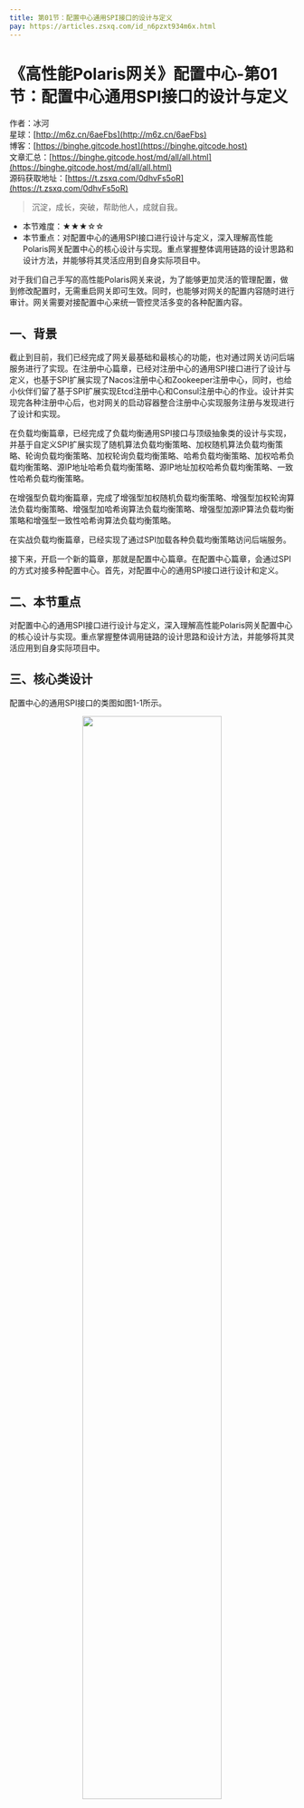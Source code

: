 ```yaml
---
title: 第01节：配置中心通用SPI接口的设计与定义
pay: https://articles.zsxq.com/id_n6pzxt934m6x.html
---
```


# 《高性能Polaris网关》配置中心-第01节：配置中心通用SPI接口的设计与定义

作者：冰河
<br/>星球：[http://m6z.cn/6aeFbs](http://m6z.cn/6aeFbs)
<br/>博客：[https://binghe.gitcode.host](https://binghe.gitcode.host)
<br/>文章汇总：[https://binghe.gitcode.host/md/all/all.html](https://binghe.gitcode.host/md/all/all.html)
<br/>源码获取地址：[https://t.zsxq.com/0dhvFs5oR](https://t.zsxq.com/0dhvFs5oR)

> 沉淀，成长，突破，帮助他人，成就自我。

* 本节难度：★★★☆☆
* 本节重点：对配置中心的通用SPI接口进行设计与定义，深入理解高性能Polaris网关配置中心的核心设计与实现。重点掌握整体调用链路的设计思路和设计方法，并能够将其灵活应用到自身实际项目中。

对于我们自己手写的高性能Polaris网关来说，为了能够更加灵活的管理配置，做到修改配置时，无需重启网关即可生效。同时，也能够对网关的配置内容随时进行审计。网关需要对接配置中心来统一管控灵活多变的各种配置内容。

## 一、背景

截止到目前，我们已经完成了网关最基础和最核心的功能，也对通过网关访问后端服务进行了实现。在注册中心篇章，已经对注册中心的通用SPI接口进行了设计与定义，也基于SPI扩展实现了Nacos注册中心和Zookeeper注册中心，同时，也给小伙伴们留了基于SPI扩展实现Etcd注册中心和Consul注册中心的作业。设计并实现完各种注册中心后，也对网关的启动容器整合注册中心实现服务注册与发现进行了设计和实现。

在负载均衡篇章，已经完成了负载均衡通用SPI接口与顶级抽象类的设计与实现，并基于自定义SPI扩展实现了随机算法负载均衡策略、加权随机算法负载均衡策略、轮询负载均衡策略、加权轮询负载均衡策略、哈希负载均衡策略、加权哈希负载均衡策略、源IP地址哈希负载均衡策略、源IP地址加权哈希负载均衡策略、一致性哈希负载均衡策略。

在增强型负载均衡篇章，完成了增强型加权随机负载均衡策略、增强型加权轮询算法负载均衡策略、增强型加哈希询算法负载均衡策略、增强型加源IP算法负载均衡策略和增强型一致性哈希询算法负载均衡策略。

在实战负载均衡篇章，已经实现了通过SPI加载各种负载均衡策略访问后端服务。

接下来，开启一个新的篇章，那就是配置中心篇章。在配置中心篇章，会通过SPI的方式对接多种配置中心。首先，对配置中心的通用SPI接口进行设计和定义。

## 二、本节重点

对配置中心的通用SPI接口进行设计与定义，深入理解高性能Polaris网关配置中心的核心设计与实现。重点掌握整体调用链路的设计思路和设计方法，并能够将其灵活应用到自身实际项目中。

## 三、核心类设计

配置中心的通用SPI接口的类图如图1-1所示。

<div align="center">
    <img src="https://binghe.gitcode.host/images/project/gateway/2025-08-09-001.png?raw=true" width="70%">
    <br/>
</div>

可以看到，在设计配置中心通用SPI接口时，核心SPI接口为ConfigService接口。定义了配置监听器接口ConfigListener，当配置发生变更时，会调用ConfigListener接口中的onListener()方法。ConfigChangeListener类会实现ConfigListener接口，并且会实现ConfigListener接口中的onListener()方法来监听配置的变更。最后，实现ConfigParams类，通过SPI加载配置中心实现类时，传入一些初始化参数。

**注意：本节只给大家展示网关配置中心设计与实现的核心逻辑，其他代码的实现细节，大家可以自行到本节对应的源码分支进行查看，这里不再赘述。**

## 四、编码实现

本节，就对配置中心通用SPI接口的设计与定义进行编码实现，其他代码的实现细节，大家可以自行到本节对应的源码分支进行查看，这里不再赘述。

**（1）实现ConfigService接口**

ConfigService接口是网关基于SPI实现配置中心的核心接口。

源码详见：polaris-config-api工程下的io.binghe.polaris.config.api.ConfigService。

## 查看完整文章

加入[冰河技术](https://public.zsxq.com/groups/48848484411888.html)知识星球，解锁完整技术文章、小册、视频与完整代码
